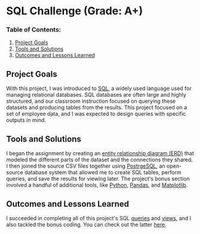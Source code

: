 # SQL Challenge (Grade: A+)
 
### Table of Contents:

 1. [Project Goals](#project-goals)
 2. [Tools and Solutions](#tools-and-solutions)
 3. [Outcomes and Lessons Learned](#outcomes-and-lessons-learned)

## Project Goals
With this project, I was introduced to <a href="https://en.wikipedia.org/wiki/SQL">SQL</a>, a widely used language used for managing relational databases. SQL databases are often large and highly structured, and our classroom instruction focused on querying these datasets and producing tables from the results. This project focused on a set of employee data, and I was expected to design queries with specific outputs in mind.

## Tools and Solutions
I began the assignment by creating an <a href="https://github.com/sonder74/sql-challenge/blob/master/sql-challenge%20ERD.png">entity relationship diagram (ERD)</a> that modeled the different parts of the dataset and the connections they shared. I then joined the source CSV files together using <a href="https://www.postgresql.org/">PostrgeSQL</a>, an open-source database system that allowed me to create SQL tables, perform queries, and save the results for viewing later. The project's bonus section involved a handful of additional tools, like <a href="https://www.python.org/">Python</a>, <a href="https://pandas.pydata.org/">Pandas</a>, and <a href="https://matplotlib.org/">Matplotlib</a>.

## Outcomes and Lessons Learned
I succeeded in completing all of this project's SQL <a href="https://github.com/sonder74/sql-challenge/tree/master/SQL%20Queries">queries</a> and <a href="https://github.com/sonder74/sql-challenge/tree/master/SQL%20Views">views</a>, and I also tackled the bonus coding. You can check out the latter <a href="https://github.com/sonder74/sql-challenge/blob/master/sql-challenge-bonus.ipynb">here</a>.